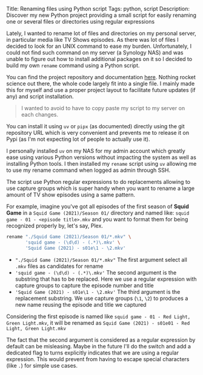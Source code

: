 Title: Renaming files using Python script
Tags: python, script
Description: Discover my new Python project providing a small script for easily renaming one or several files or directories using regular expressions

Lately, I wanted to rename lot of files and directories on my personal server, in particular media like TV Shows episodes. As there was lot of files I decided to look for an UNIX command to ease my burden.
Unfortunately, I could not find such command on my server (a Synology NAS) and was unable to figure out how to install additional packages on it so I decided to build my own `rename` command using a Python script.

You can find the project repository and documentation [here](https://github.com/g0di/rename). Nothing rocket science out there, the whole code largely fit into a single file.
I mainly made this for myself and use a proper project layout to facilitate future updates (if any) and script installation.
> I wanted to avoid to have to copy paste my script to my server on each changes.

You can install it using `uv` or `pipx` (as documented) directly using the git repository URL which is very convenient and prevents me to release it on Pypi (as I'm not expecting lot of people to actually use it).

I personally installed `uv` on my NAS for my admin account which greatly ease using various Python versions without impacting the system as well as installing Python tools.
I then installed my `rename` script using `uv` allowing me to use my rename command when logged as admin through SSH.

The script use Python regular expressions to do replacements allowing to use capture groups which is super handy when you want to rename a large amount of TV show episodes using a same pattern.

For example, imagine you've got all episodes of the first season of **Squid Game** in a `Squid Game (2021)/Season 01/` directory and named like: `squid game - 01 - <episode title>.mkv` and you want to format them for being recognized properly by, let's say, Plex.
```bash
rename "./Squid Game (2021)/Season 01/*.mkv" \
       'squid game - (\d\d) - (.*)\.mkv' \
       'Squid Game (2021) - s01e\1 - \2.mkv'
```

- `"./Squid Game (2021)/Season 01/*.mkv"` The first argument select all `.mkv` files as candidates for rename
- `'squid game - (\d\d) - (.*)\.mkv'` The second argument is the substring that has to be replaced. Here we use a regular expression with capture groups to capture the episode number and title
- `'Squid Game (2021) - s01e\1 - \2.mkv'` The third argument is the replacement substring. We use capture groups (`\1`, `\2`) to produces a new name reusing the episode and title we captured

Considering the first episode is named like `squid game - 01 - Red Light, Green Light.mkv`, it will be renamed as `Squid Game (2021) - s01e01 - Red Light, Green Light.mkv`

The fact that the second argument is considered as a regular expression by default can be misleasing. Maybe in the future I'll do the switch and add a dedicated flag to turns explicitly indicates that we are using a regular expression. This would prevent from having to escape special characters (like `.`) for simple use cases.
